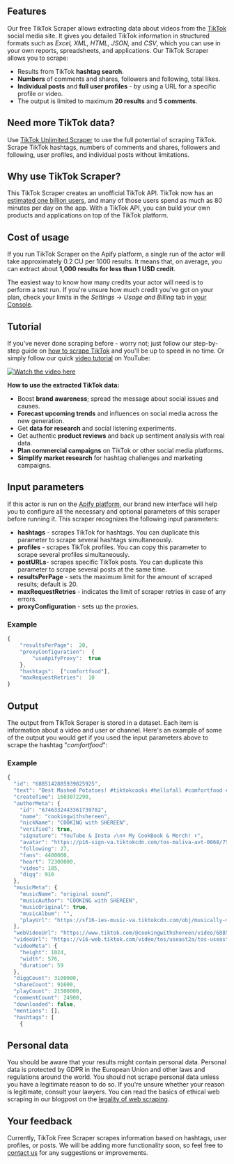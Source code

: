 ## Features

Our free TikTok Scraper allows extracting data about videos from the  [TikTok](https://www.tiktok.com/)  social media site. It gives you detailed TikTok information in structured formats such as  _Excel, XML, HTML, JSON,_  and  _CSV_, which you can use in your own reports, spreadsheets, and applications. Our TikTok Scraper allows you to scrape:

- Results from TikTok  **hashtag search**.
- **Numbers**  of comments and shares, followers and following, total likes.
- **Individual posts** and **full user profiles**  - by using a URL for a specific profile or video.
- The output is limited to maximum **20 results** and **5 comments**. 

## Need more TikTok data? 

Use [TikTok Unlimited Scraper](https://apify.com/sauermar/tiktok-scraper) to use the full potential of scraping TikTok. Scrape TikTok hashtags, numbers of comments and shares, followers and following, user profiles, and individual posts without limitations.

## Why use TikTok Scraper?

This TikTok Scraper creates an unofficial TikTok API. TikTok now has an  [estimated one billion users](https://wallaroomedia.com/blog/social-media/tiktok-statistics/), and many of those users spend as much as 80 minutes per day on the app. With a TikTok API, you can build your own products and applications on top of the TikTok platform.


## Cost of usage

If you run TikTok Scraper on the Apify platform, a single run of the actor will take approximately 0.2 CU per 1000 results. It means that, on average, you can extract about  **1,000 results for less than 1 USD credit**.

The easiest way to know how many credits your actor will need is to perform a test run. If you're unsure how much credit you've got on your plan, check your limits in the  _Settings_  ->  _Usage and Billing_  tab in  [your Console](https://console.apify.com/).

## Tutorial

If you've never done scraping before - worry not; just follow our step-by-step guide on  [how to scrape TikTok](https://blog.apify.com/how-to-scrape-tiktok-tutorial/)  and you'll be up to speed in no time. Or simply follow our quick [video tutorial](https://www.youtube.com/watch?v=uZ0LYBCjvd4) on YouTube:

[![Watch the video here](https://img.youtube.com/vi/uZ0LYBCjvd4/0.jpg)](https://youtu.be/uZ0LYBCjvd4)


**How to use the extracted TikTok data:**

-   Boost **brand awareness**; spread the message about social issues and causes.
- **Forecast upcoming trends** and influences on social media across the new generation. 
- Get **data for research** and social listening experiments.
- Get authentic **product reviews**  and back up sentiment analysis with real data.
- **Plan commercial campaigns** on TikTok or other social media platforms.
- **Simplify market research** for hashtag challenges and marketing campaigns.


## Input parameters

If this actor is run on the  [Apify platform](https://console.apify.com/), our brand new interface will help you to configure all the necessary and optional parameters of this scraper before running it. This scraper recognizes the following input parameters:

-   **hashtags**  - scrapes TikTok for hashtags. You can duplicate this parameter to scrape several hashtags simultaneously.
-   **profiles**  - scrapes TikTok profiles. You can copy this parameter to scrape several profiles simultaneously.
-   **postURLs**- scrapes specific TikTok posts. You can duplicate this parameter to scrape several posts at the same time.
-   **resultsPerPage**  - sets the maximum limit for the amount of scraped results; default is 20. 
-   **maxRequestRetries**  - indicates the limit of scraper retries in case of any errors.
-   **proxyConfiguration**  - sets up the proxies.

### Example

```javascript
{  
    "resultsPerPage":  20,  
    "proxyConfiguration":  {  
        "useApifyProxy":  true  
    },  
    "hashtags":  ["comfortfood"],
    "maxRequestRetries":  10  
}

```

## Output

The output from TikTok Scraper is stored in a dataset. Each item is information about a video and user or channel. Here's an example of some of the output you would get if you used the input parameters above to scrape the hashtag "_comfortfood_":

### Example

```javascript
{
  "id": "6885142885939825925",
  "text": "Best Mashed Potatoes! #tiktokcooks #hellofall #comfortfood #homecooking #cookingwithshereen  #fyp",
  "createTime": 1603072290,
  "authorMeta": {
    "id": "6746332443361739782",
    "name": "cookingwithshereen",
    "nickName": "COOKING with SHEREEN",
    "verified": true,
    "signature": "YouTube & Insta ⤴️\n⬇️ My CookBook & Merch! ⬇️",
    "avatar": "https://p16-sign-va.tiktokcdn.com/tos-maliva-avt-0068/750f43c1845b5a556207821b1a0d72c1~c5_720x720.jpeg?x-expires=1639000800&x-signature=gl7OpbhX1L9yhC6e2rm4rajLvZg%3D",
    "following": 27,
    "fans": 4400000,
    "heart": 72300000,
    "video": 185,
    "digg": 910
  },
  "musicMeta": {
    "musicName": "original sound",
    "musicAuthor": "COOKING with SHEREEN",
    "musicOriginal": true,
    "musicAlbum": "",
    "playUrl": "https://sf16-ies-music-va.tiktokcdn.com/obj/musically-maliva-obj/6885142857766669062.mp3"
  },
  "webVideoUrl": "https://www.tiktok.com/@cookingwithshereen/video/6885142885939825925",
  "videoUrl": "https://v16-web.tiktok.com/video/tos/useast2a/tos-useast2a-ve-0068c001/aaa32cd10cfc49d297adb7900f680551/?a=1988&br=3442&bt=1721&cd=0%7C0%7C1&ch=0&cr=0&cs=0&cv=1&dr=0&ds=3&er=&expire=1638937586&ft=wUyFfFGgkag3-I&l=202112072225270101890660492361F572&lr=tiktok_m&mime_type=video_mp4&net=0&pl=0&policy=3&qs=0&rc=Mzw2d2RobzZpeDMzNjczM0ApPDMzOzRpPDw6NzllNmlmNGdwLm9wZ2FyLzNfLS0vMTZzcy0yYy0xNDE1NDQvX2E2NGE6Yw%3D%3D&signature=30e50cb1af44c4eec84bca1b761180b9&tk=0&vl=&vr=",
  "videoMeta": {
    "height": 1024,
    "width": 576,
    "duration": 59
  },
  "diggCount": 3100000,
  "shareCount": 91600,
  "playCount": 21500000,
  "commentCount": 24900,
  "downloaded": false,
  "mentions": [],
  "hashtags": [
    { 

```

## Personal data

You should be aware that your results might contain personal data. Personal data is protected by GDPR in the European Union and other laws and regulations around the world. You should not scrape personal data unless you have a legitimate reason to do so. If you're unsure whether your reason is legitimate, consult your lawyers. You can read the basics of ethical web scraping in our blogpost on the  [legality of web scraping](https://blog.apify.com/is-web-scraping-legal/).

## Your feedback

Currently, TikTok Free Scraper scrapes information based on hashtags, user profiles, or posts. We will be adding more functionality soon, so feel free to  [contact us](mailto:support@apify.com)  for any suggestions or improvements.
